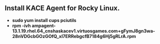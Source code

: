## Install KACE Agent for Rocky Linux.
- **sudo yum install cups pciutils**
- **rpm -ivh ampagent-13.1.19.rhel.64_cnshaskacev1.virtuosgames.com+gFymJ8gn3wa-28nVDGcbGOzGOfQ_xI7ERRebgcfB7184g6Hj5gRLrA.rpm**
